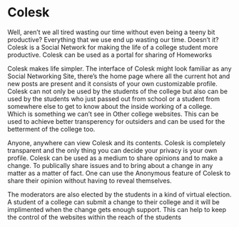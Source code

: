 # Colesk
Well, aren’t we all tired wasting our time without even being a teeny bit productive?
Everything that we use end up wasting our time. Doesn’t it?
Colesk is a Social Network for making the life of a college student more productive.
Colesk can be used as a portal for sharing of Homeworks 

Colesk makes life simpler. The interface of Colesk might look familiar as any Social Networking Site,
there’s the home page where all the current hot and new posts are present and it consists of your own customizable profile.
Colesk can not only be used by the students of the college but also can be used by the students
who just passed out from school or a student from somewhere else to get to know about the inside working of a college.
Which is something we can’t see in Other college websites.
This can be used to achieve better transperency for outsiders and can be used for the betterment of the college too.

Anyone, anywhere can view Colesk and its contents. Colesk is completely transparent and the
only thing you can decide your privacy is your own profile.
Colesk can be used as a medium to share opinions and to make a change.
To publically share issues and to bring about a change in any matter as a matter of fact.
One can use the Anonymous feature of Colesk to share their opinion without having to reveal themselves.

The moderators are also elected by the students in a kind of virtual election.
A student of a college can submit a change to their college and it will be implimented when the change gets enough support.
This can help to keep the control of the websites within the reach of the students
